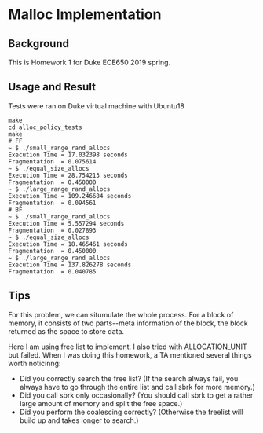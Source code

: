 # Malloc Implementation

## Background

This is Homework 1 for Duke ECE650 2019 spring.

## Usage and Result

Tests were ran on Duke virtual machine with Ubuntu18

```
make
cd alloc_policy_tests
make
# FF
~ $ ./small_range_rand_allocs
Execution Time = 17.032398 seconds
Fragmentation  = 0.075614
~ $ ./equal_size_allocs
Execution Time = 28.754213 seconds
Fragmentation  = 0.450000
~ $ ./large_range_rand_allocs
Execution Time = 109.246684 seconds
Fragmentation  = 0.094561
# BF
~ $ ./small_range_rand_allocs
Execution Time = 5.557294 seconds
Fragmentation  = 0.027893
~ $ ./equal_size_allocs
Execution Time = 18.465461 seconds
Fragmentation  = 0.450000
~ $ ./large_range_rand_allocs
Execution Time = 137.826278 seconds
Fragmentation  = 0.040785
```

## Tips

For this problem, we can situmulate the whole process. For a block of memory, it consists of two parts--meta information of the block, the block returned as the space to store data. 

Here I am using free list to implement. I also tried with ALLOCATION_UNIT but failed. When I was doing this homework, a TA mentioned several things worth noticinng: 

- Did you correctly search the free list? (If the search always fail, you always have to go through the entire list and call sbrk for more memory.)
- Did you call sbrk only occasionally? (You should call sbrk to get a rather large amount of memory and split the free space.)
- Did you perform the coalescing correctly? (Otherwise the freelist will build up and takes longer to search.)